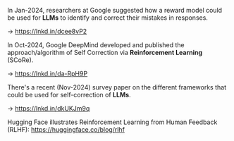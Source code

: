 
In Jan-2024, researchers at Google suggested how a reward model could be used for **LLMs** to identify and correct their mistakes in responses.

-> https://lnkd.in/dcee8vP2


In Oct-2024, Google DeepMind developed and published the approach/algorithm of Self Correction via **Reinforcement Learning** (SCoRe).

-> https://lnkd.in/da-RpH9P


There's a recent (Nov-2024) survey paper on the different frameworks that could be used for self-correction of **LLMs**.

-> https://lnkd.in/dkUKJm9q


Hugging Face illustrates Reinforcement Learning from Human Feedback (RLHF): https://huggingface.co/blog/rlhf
